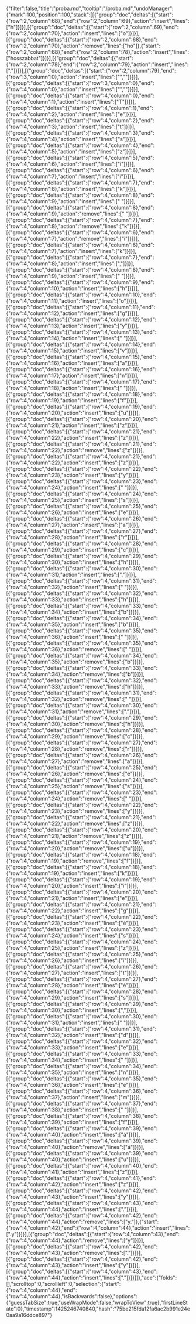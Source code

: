 {"filter":false,"title":"proba.md","tooltip":"/proba.md","undoManager":{"mark":100,"position":100,"stack":[[{"group":"doc","deltas":[{"start":{"row":2,"column":68},"end":{"row":2,"column":69},"action":"insert","lines":["h"]}]}],[{"group":"doc","deltas":[{"start":{"row":2,"column":69},"end":{"row":2,"column":70},"action":"insert","lines":["o"]}]}],[{"group":"doc","deltas":[{"start":{"row":2,"column":68},"end":{"row":2,"column":70},"action":"remove","lines":["ho"]},{"start":{"row":2,"column":68},"end":{"row":2,"column":78},"action":"insert","lines":["hosszabbat"]}]}],[{"group":"doc","deltas":[{"start":{"row":2,"column":78},"end":{"row":2,"column":79},"action":"insert","lines":["."]}]}],[{"group":"doc","deltas":[{"start":{"row":2,"column":79},"end":{"row":3,"column":0},"action":"insert","lines":["",""]}]}],[{"group":"doc","deltas":[{"start":{"row":3,"column":0},"end":{"row":4,"column":0},"action":"insert","lines":["",""]}]}],[{"group":"doc","deltas":[{"start":{"row":4,"column":0},"end":{"row":4,"column":1},"action":"insert","lines":["T"]}]}],[{"group":"doc","deltas":[{"start":{"row":4,"column":1},"end":{"row":4,"column":2},"action":"insert","lines":["e"]}]}],[{"group":"doc","deltas":[{"start":{"row":4,"column":2},"end":{"row":4,"column":3},"action":"insert","lines":["t"]}]}],[{"group":"doc","deltas":[{"start":{"row":4,"column":3},"end":{"row":4,"column":4},"action":"insert","lines":["s"]}]}],[{"group":"doc","deltas":[{"start":{"row":4,"column":4},"end":{"row":4,"column":5},"action":"insert","lines":["z"]}]}],[{"group":"doc","deltas":[{"start":{"row":4,"column":5},"end":{"row":4,"column":6},"action":"insert","lines":["i"]}]}],[{"group":"doc","deltas":[{"start":{"row":4,"column":6},"end":{"row":4,"column":7},"action":"insert","lines":["i"]}]}],[{"group":"doc","deltas":[{"start":{"row":4,"column":7},"end":{"row":4,"column":8},"action":"insert","lines":["k"]}]}],[{"group":"doc","deltas":[{"start":{"row":4,"column":8},"end":{"row":4,"column":9},"action":"insert","lines":[" "]}]}],[{"group":"doc","deltas":[{"start":{"row":4,"column":8},"end":{"row":4,"column":9},"action":"remove","lines":[" "]}]}],[{"group":"doc","deltas":[{"start":{"row":4,"column":7},"end":{"row":4,"column":8},"action":"remove","lines":["k"]}]}],[{"group":"doc","deltas":[{"start":{"row":4,"column":6},"end":{"row":4,"column":7},"action":"remove","lines":["i"]}]}],[{"group":"doc","deltas":[{"start":{"row":4,"column":6},"end":{"row":4,"column":7},"action":"insert","lines":["k"]}]}],[{"group":"doc","deltas":[{"start":{"row":4,"column":7},"end":{"row":4,"column":8},"action":"insert","lines":[","]}]}],[{"group":"doc","deltas":[{"start":{"row":4,"column":8},"end":{"row":4,"column":9},"action":"insert","lines":[" "]}]}],[{"group":"doc","deltas":[{"start":{"row":4,"column":9},"end":{"row":4,"column":10},"action":"insert","lines":["h"]}]}],[{"group":"doc","deltas":[{"start":{"row":4,"column":10},"end":{"row":4,"column":11},"action":"insert","lines":["o"]}]}],[{"group":"doc","deltas":[{"start":{"row":4,"column":11},"end":{"row":4,"column":12},"action":"insert","lines":["g"]}]}],[{"group":"doc","deltas":[{"start":{"row":4,"column":12},"end":{"row":4,"column":13},"action":"insert","lines":["y"]}]}],[{"group":"doc","deltas":[{"start":{"row":4,"column":13},"end":{"row":4,"column":14},"action":"insert","lines":[" "]}]}],[{"group":"doc","deltas":[{"start":{"row":4,"column":14},"end":{"row":4,"column":15},"action":"insert","lines":["v"]}]}],[{"group":"doc","deltas":[{"start":{"row":4,"column":15},"end":{"row":4,"column":16},"action":"insert","lines":["a"]}]}],[{"group":"doc","deltas":[{"start":{"row":4,"column":16},"end":{"row":4,"column":17},"action":"insert","lines":["n"]}]}],[{"group":"doc","deltas":[{"start":{"row":4,"column":17},"end":{"row":4,"column":18},"action":"insert","lines":[" "]}]}],[{"group":"doc","deltas":[{"start":{"row":4,"column":18},"end":{"row":4,"column":19},"action":"insert","lines":["f"]}]}],[{"group":"doc","deltas":[{"start":{"row":4,"column":19},"end":{"row":4,"column":20},"action":"insert","lines":["u"]}]}],[{"group":"doc","deltas":[{"start":{"row":4,"column":20},"end":{"row":4,"column":21},"action":"insert","lines":["z"]}]}],[{"group":"doc","deltas":[{"start":{"row":4,"column":21},"end":{"row":4,"column":22},"action":"insert","lines":["z"]}]}],[{"group":"doc","deltas":[{"start":{"row":4,"column":21},"end":{"row":4,"column":22},"action":"remove","lines":["z"]}]}],[{"group":"doc","deltas":[{"start":{"row":4,"column":21},"end":{"row":4,"column":22},"action":"insert","lines":["z"]}]}],[{"group":"doc","deltas":[{"start":{"row":4,"column":22},"end":{"row":4,"column":23},"action":"insert","lines":["y"]}]}],[{"group":"doc","deltas":[{"start":{"row":4,"column":23},"end":{"row":4,"column":24},"action":"insert","lines":[" "]}]}],[{"group":"doc","deltas":[{"start":{"row":4,"column":24},"end":{"row":4,"column":25},"action":"insert","lines":["s"]}]}],[{"group":"doc","deltas":[{"start":{"row":4,"column":25},"end":{"row":4,"column":26},"action":"insert","lines":["e"]}]}],[{"group":"doc","deltas":[{"start":{"row":4,"column":26},"end":{"row":4,"column":27},"action":"insert","lines":["a"]}]}],[{"group":"doc","deltas":[{"start":{"row":4,"column":27},"end":{"row":4,"column":28},"action":"insert","lines":["r"]}]}],[{"group":"doc","deltas":[{"start":{"row":4,"column":28},"end":{"row":4,"column":29},"action":"insert","lines":["c"]}]}],[{"group":"doc","deltas":[{"start":{"row":4,"column":29},"end":{"row":4,"column":30},"action":"insert","lines":["h"]}]}],[{"group":"doc","deltas":[{"start":{"row":4,"column":30},"end":{"row":4,"column":31},"action":"insert","lines":["."]}]}],[{"group":"doc","deltas":[{"start":{"row":4,"column":31},"end":{"row":4,"column":32},"action":"insert","lines":[" "]}]}],[{"group":"doc","deltas":[{"start":{"row":4,"column":32},"end":{"row":4,"column":33},"action":"insert","lines":["h"]}]}],[{"group":"doc","deltas":[{"start":{"row":4,"column":33},"end":{"row":4,"column":34},"action":"insert","lines":["b"]}]}],[{"group":"doc","deltas":[{"start":{"row":4,"column":34},"end":{"row":4,"column":35},"action":"insert","lines":["b"]}]}],[{"group":"doc","deltas":[{"start":{"row":4,"column":35},"end":{"row":4,"column":36},"action":"insert","lines":[" "]}]}],[{"group":"doc","deltas":[{"start":{"row":4,"column":35},"end":{"row":4,"column":36},"action":"remove","lines":[" "]}]}],[{"group":"doc","deltas":[{"start":{"row":4,"column":34},"end":{"row":4,"column":35},"action":"remove","lines":["b"]}]}],[{"group":"doc","deltas":[{"start":{"row":4,"column":33},"end":{"row":4,"column":34},"action":"remove","lines":["b"]}]}],[{"group":"doc","deltas":[{"start":{"row":4,"column":32},"end":{"row":4,"column":33},"action":"remove","lines":["h"]}]}],[{"group":"doc","deltas":[{"start":{"row":4,"column":31},"end":{"row":4,"column":32},"action":"remove","lines":[" "]}]}],[{"group":"doc","deltas":[{"start":{"row":4,"column":30},"end":{"row":4,"column":31},"action":"remove","lines":["."]}]}],[{"group":"doc","deltas":[{"start":{"row":4,"column":29},"end":{"row":4,"column":30},"action":"remove","lines":["h"]}]}],[{"group":"doc","deltas":[{"start":{"row":4,"column":28},"end":{"row":4,"column":29},"action":"remove","lines":["c"]}]}],[{"group":"doc","deltas":[{"start":{"row":4,"column":27},"end":{"row":4,"column":28},"action":"remove","lines":["r"]}]}],[{"group":"doc","deltas":[{"start":{"row":4,"column":26},"end":{"row":4,"column":27},"action":"remove","lines":["a"]}]}],[{"group":"doc","deltas":[{"start":{"row":4,"column":25},"end":{"row":4,"column":26},"action":"remove","lines":["e"]}]}],[{"group":"doc","deltas":[{"start":{"row":4,"column":24},"end":{"row":4,"column":25},"action":"remove","lines":["s"]}]}],[{"group":"doc","deltas":[{"start":{"row":4,"column":23},"end":{"row":4,"column":24},"action":"remove","lines":[" "]}]}],[{"group":"doc","deltas":[{"start":{"row":4,"column":22},"end":{"row":4,"column":23},"action":"remove","lines":["y"]}]}],[{"group":"doc","deltas":[{"start":{"row":4,"column":21},"end":{"row":4,"column":22},"action":"remove","lines":["z"]}]}],[{"group":"doc","deltas":[{"start":{"row":4,"column":20},"end":{"row":4,"column":21},"action":"remove","lines":["z"]}]}],[{"group":"doc","deltas":[{"start":{"row":4,"column":19},"end":{"row":4,"column":20},"action":"remove","lines":["u"]}]}],[{"group":"doc","deltas":[{"start":{"row":4,"column":18},"end":{"row":4,"column":19},"action":"remove","lines":["f"]}]}],[{"group":"doc","deltas":[{"start":{"row":4,"column":18},"end":{"row":4,"column":19},"action":"insert","lines":["k"]}]}],[{"group":"doc","deltas":[{"start":{"row":4,"column":19},"end":{"row":4,"column":20},"action":"insert","lines":["i"]}]}],[{"group":"doc","deltas":[{"start":{"row":4,"column":20},"end":{"row":4,"column":21},"action":"insert","lines":["e"]}]}],[{"group":"doc","deltas":[{"start":{"row":4,"column":21},"end":{"row":4,"column":22},"action":"insert","lines":["g"]}]}],[{"group":"doc","deltas":[{"start":{"row":4,"column":22},"end":{"row":4,"column":23},"action":"insert","lines":["é"]}]}],[{"group":"doc","deltas":[{"start":{"row":4,"column":23},"end":{"row":4,"column":24},"action":"insert","lines":["s"]}]}],[{"group":"doc","deltas":[{"start":{"row":4,"column":24},"end":{"row":4,"column":25},"action":"insert","lines":["z"]}]}],[{"group":"doc","deltas":[{"start":{"row":4,"column":25},"end":{"row":4,"column":26},"action":"insert","lines":["í"]}]}],[{"group":"doc","deltas":[{"start":{"row":4,"column":26},"end":{"row":4,"column":27},"action":"insert","lines":["t"]}]}],[{"group":"doc","deltas":[{"start":{"row":4,"column":27},"end":{"row":4,"column":28},"action":"insert","lines":["é"]}]}],[{"group":"doc","deltas":[{"start":{"row":4,"column":28},"end":{"row":4,"column":29},"action":"insert","lines":["s"]}]}],[{"group":"doc","deltas":[{"start":{"row":4,"column":29},"end":{"row":4,"column":30},"action":"insert","lines":[","]}]}],[{"group":"doc","deltas":[{"start":{"row":4,"column":30},"end":{"row":4,"column":31},"action":"insert","lines":[" "]}]}],[{"group":"doc","deltas":[{"start":{"row":4,"column":31},"end":{"row":4,"column":32},"action":"insert","lines":["d"]}]}],[{"group":"doc","deltas":[{"start":{"row":4,"column":32},"end":{"row":4,"column":33},"action":"insert","lines":["e"]}]}],[{"group":"doc","deltas":[{"start":{"row":4,"column":33},"end":{"row":4,"column":34},"action":"insert","lines":[" "]}]}],[{"group":"doc","deltas":[{"start":{"row":4,"column":34},"end":{"row":4,"column":35},"action":"insert","lines":["n"]}]}],[{"group":"doc","deltas":[{"start":{"row":4,"column":35},"end":{"row":4,"column":36},"action":"insert","lines":["e"]}]}],[{"group":"doc","deltas":[{"start":{"row":4,"column":36},"end":{"row":4,"column":37},"action":"insert","lines":["m"]}]}],[{"group":"doc","deltas":[{"start":{"row":4,"column":37},"end":{"row":4,"column":38},"action":"insert","lines":[" "]}]}],[{"group":"doc","deltas":[{"start":{"row":4,"column":38},"end":{"row":4,"column":39},"action":"insert","lines":["f"]}]}],[{"group":"doc","deltas":[{"start":{"row":4,"column":39},"end":{"row":4,"column":40},"action":"insert","lines":["á"]}]}],[{"group":"doc","deltas":[{"start":{"row":4,"column":39},"end":{"row":4,"column":40},"action":"remove","lines":["á"]}]}],[{"group":"doc","deltas":[{"start":{"row":4,"column":39},"end":{"row":4,"column":40},"action":"insert","lines":["u"]}]}],[{"group":"doc","deltas":[{"start":{"row":4,"column":40},"end":{"row":4,"column":41},"action":"insert","lines":["z"]}]}],[{"group":"doc","deltas":[{"start":{"row":4,"column":41},"end":{"row":4,"column":42},"action":"insert","lines":["z"]}]}],[{"group":"doc","deltas":[{"start":{"row":4,"column":42},"end":{"row":4,"column":43},"action":"insert","lines":["y"]}]}],[{"group":"doc","deltas":[{"start":{"row":4,"column":43},"end":{"row":4,"column":44},"action":"insert","lines":["."]}]}],[{"group":"doc","deltas":[{"start":{"row":4,"column":42},"end":{"row":4,"column":44},"action":"remove","lines":["y."]},{"start":{"row":4,"column":42},"end":{"row":4,"column":44},"action":"insert","lines":[".y"]}]}],[{"group":"doc","deltas":[{"start":{"row":4,"column":43},"end":{"row":4,"column":44},"action":"remove","lines":["y"]}]}],[{"group":"doc","deltas":[{"start":{"row":4,"column":42},"end":{"row":4,"column":43},"action":"remove","lines":["."]}]}],[{"group":"doc","deltas":[{"start":{"row":4,"column":42},"end":{"row":4,"column":43},"action":"insert","lines":["y"]}]}],[{"group":"doc","deltas":[{"start":{"row":4,"column":43},"end":{"row":4,"column":44},"action":"insert","lines":["."]}]}]]},"ace":{"folds":[],"scrolltop":0,"scrollleft":0,"selection":{"start":{"row":4,"column":44},"end":{"row":4,"column":44},"isBackwards":false},"options":{"guessTabSize":true,"useWrapMode":false,"wrapToView":true},"firstLineState":0},"timestamp":1425246740840,"hash":"75be215fda12fa6ac2b991e24e0aa9a16ddce897"}